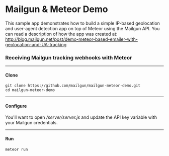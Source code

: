 # Mailgun & Meteor Demo

This sample app demonstrates how to build a simple IP-based geolocation and user-agent detection app on top of Meteor using the Mailgun API. You can read a description of how the app was created at: http://blog.mailgun.net/post/demo-meteor-based-emailer-with-geolocation-and-UA-tracking

### Receiving Mailgun tracking webhooks with Meteor

---

#### Clone

    git clone https://github.com/mailgun/mailgun-meteor-demo.git
    cd mailgun-meteor-demo

---

#### Configure

You'll want to open */server/server.js* and update the API key variable with your Mailgun credentials.

---

#### Run
    meteor run


